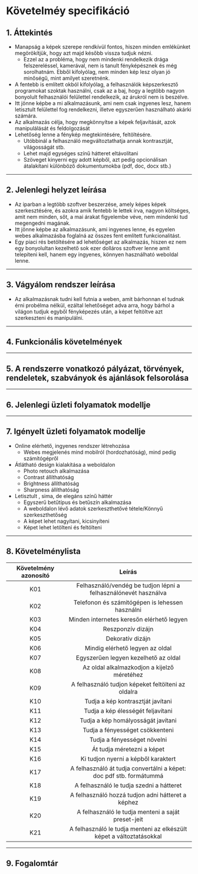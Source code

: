 # **Követelméy specifikáció**
## 1. Áttekintés
* Manapság a képek szerepe rendkívül fontos, hiszen minden emlékünket megörökítjük, hogy azt majd később vissza tudjuk nézni.
    * Ezzel az a probléma, hogy nem mindenki rendelkezik drága felszereléssel, kamerával, nem is tanult fényképésznek és még sorolhatnám. Ebből kifolyólag, nem minden kép lesz olyan jó minőségű, mint amilyet szeretnénk.
* A fentebb is említett okból kifolyólag, a felhasználók képszerkesztő programokat szoktak használni, csak az a baj, hogy a legtöbb nagyon bonyolult felhasználói felülettel rendelkezik, az árukról nem is beszélve.
* Itt jönne képbe a mi alkalmazásunk, ami nem csak ingyenes lesz, hanem letisztult felülettel fog rendelkezni, illetve egyszerűen használható akárki számára.
* Az alkalmazás célja, hogy megkönnyítse a képek feljavítását, azok manipulálását és feldolgozását
* Lehetőség lenne a fénykép megtekintésére, feltöltésére.
    * Utóbbinál a felhasználó megváltoztathatja annak kontrasztját, világosságát stb.
    * Lehet majd egységes színű hátteret eltávolítani
    * Szöveget kinyerni egy adott képből, azt pedig opcionálisan átalakítani különböző dokumentumokba (pdf, doc, docx stb.)
---
## 2. Jelenlegi helyzet leírása
* Az iparban a legtöbb szoftver beszerzése, amely képes képek szerkesztésére, és azokra amik fentebb le lettek írva, nagyon költséges, amit nem minden, sőt, a mai árakat figyelembe véve, nem mindenki tud megengedni magának.
* Itt jönne képbe az alkalmazásunk, ami ingyenes lenne, és egyelen webes alkalmazásba foglalná az összes fent említett funkcionalitást.
* Egy piaci rés betöltésére ad lehetőséget az alkalmazás, hiszen ez nem egy bonyolultan kezelhető sok ezer dolláros szoftver lenne amit telepíteni kell, hanem egy ingyenes, könnyen használható weboldal lenne.
---
## 3. Vágyálom rendszer leírása
* Az alkalmazásnak tudni kell futnia a weben, amit bárhonnan el tudnak érni probélma nélkül, ezáltal lehetőséget adva arra, hogy bárhol a világon tudjuk egyből fényképezés után, a képet feltöltve azt szerkeszteni és manipulálni.
---
## 4. Funkcionális követelmények

---
## 5. A rendszerre vonatkozó pályázat, törvények, rendeletek, szabványok és ajánlások felsorolása

---
## 6. Jelenlegi üzleti folyamatok modellje

---
## 7. Igényelt üzleti folyamatok modellje
* Online elérhető, ingyenes rendszer létrehozása
    * Webes megjelenés mind mobilról (hordozhatóság), mind pedig számítógépről
* Átlátható design kialakítása a weboldalon
    * Photo retouch alkalmazása
    * Contrast állíthatóság
    * Brightness állíthatóság
    * Sharpness állíthatóság
* Letisztult , sima, de elegáns színű háttér
    * Egyszerű betűtípus és betűszín alkalmazása
    * A weboldalon lévő adatok szerkeszthetővé tétele/Könnyű szerkeszthetőség
    * A képet lehet nagyítani, kicsinyíteni
    * Képet lehet letölteni és feltölteni

---
## 8. Követelménylista
|Követelmény azonosító|      		      Leírás                      |
|        :----:       |			      :----:		          |
|     K01 	      |  Felhasználó/vendég be tudjon lépni a felhasználónevét használva |
|     K02 	      |  Telefonon és számitógépen is lehessen használni |
|	  K03 	      |  Minden internetes keresőn elérhető legyen	  |
|	  K04 	      |  Reszponzív dizájn 				  |
|	  K05 	      |  Dekoratív dizájn 				  |
|	  K06 	      |  Mindig elérhető legyen az oldal 				  |
|  	  K07 	      |  Egyszerűen legyen kezelhető az oldal		  |
|	  K08 	      |  Az oldal alkalmazkodjon a kijelző méretéhez	  |
|	  K09 	      |  A felhasználó tudjon képeket feltölteni az oldalra      |
|	  K10 	      |  Tudja a kép kontrasztját javítani     |
|	  K11 	      |  Tudja a kép élességét feljavítani      |
|	  K12 	      |  Tudja a kép homályosságát javítani      |
|	  K13 	      |  Tudja a fényességet csökkenteni     |
|	  K14 	      |  Tudja a fényességet növelni     |
|	  K15 	      |  Át tudja méretezni a képet      |
|	  K16 	      |  Ki tudjon nyerni a képből karaktert      |
|	  K17 	      |  A felhasználó át tudja convertálni a képet: doc pdf stb. formátummá       |
|	  K18 	      |  A felhasználó le tudja szedni a hátteret     |
|	  K19 	      |  A felhasználó hozzá tudjon adni hátteret a képhez      |
|	  K20 	      |  A felhasználó le tudja menteni a saját preset-jeit      |
|	  K21 	      |  A felhasználó le tudja menteni az elkészült képet a változtatásokkal     |


---
## 9. Fogalomtár